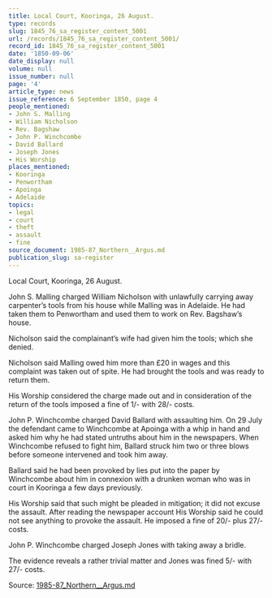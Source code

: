 ```yaml
---
title: Local Court, Kooringa, 26 August.
type: records
slug: 1845_76_sa_register_content_5001
url: /records/1845_76_sa_register_content_5001/
record_id: 1845_76_sa_register_content_5001
date: '1850-09-06'
date_display: null
volume: null
issue_number: null
page: '4'
article_type: news
issue_reference: 6 September 1850, page 4
people_mentioned:
- John S. Malling
- William Nicholson
- Rev. Bagshaw
- John P. Winchcombe
- David Ballard
- Joseph Jones
- His Worship
places_mentioned:
- Kooringa
- Penwortham
- Apoinga
- Adelaide
topics:
- legal
- court
- theft
- assault
- fine
source_document: 1985-87_Northern__Argus.md
publication_slug: sa-register
---
```


Local Court, Kooringa, 26 August.

John S. Malling charged William Nicholson with unlawfully carrying away carpenter’s tools from his house while Malling was in Adelaide.  He had taken them to Penwortham and used them to work on Rev. Bagshaw’s house.

Nicholson said the complainant’s wife had given him the tools; which she denied.

Nicholson said Malling owed him more than £20 in wages and this complaint was taken out of spite.  He had brought the tools and was ready to return them.

His Worship considered the charge made out and in consideration of the return of the tools imposed a fine of 1/- with 28/- costs.

John P. Winchcombe charged David Ballard with assaulting him.  On 29 July the defendant came to Winchcombe at Apoinga with a whip in hand and asked him why he had stated untruths about him in the newspapers.  When Winchcombe refused to fight him, Ballard struck him two or three blows before someone intervened and took him away.

Ballard said he had been provoked by lies put into the paper by Winchcombe about him in connexion with a drunken woman who was in court in Kooringa a few days previously.

His Worship said that such might be pleaded in mitigation; it did not excuse the assault.  After reading the newspaper account His Worship said he could not see anything to provoke the assault.  He imposed a fine of 20/- plus 27/- costs.

John P. Winchcombe charged Joseph Jones with taking away a bridle.

The evidence reveals a rather trivial matter and Jones was fined 5/- with 27/- costs.

Source: [1985-87_Northern__Argus.md](/downloads/markdown/1985-87_Northern__Argus.md)
